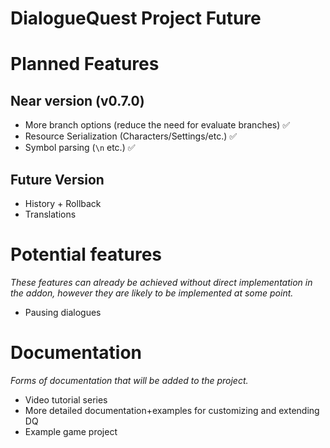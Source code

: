 # DialogueQuest Project Future

# Planned Features

## Near version (v0.7.0)

- More branch options (reduce the need for evaluate branches) ✅
- Resource Serialization (Characters/Settings/etc.) ✅
- Symbol parsing (`\n` etc.) ✅

## Future Version

- History + Rollback
- Translations

# Potential features

*These features can already be achieved without direct implementation in the addon, however they are likely to be implemented at some point.*

- Pausing dialogues
 
# Documentation

*Forms of documentation that will be added to the project.*

- Video tutorial series
- More detailed documentation+examples for customizing and extending DQ
- Example game project

